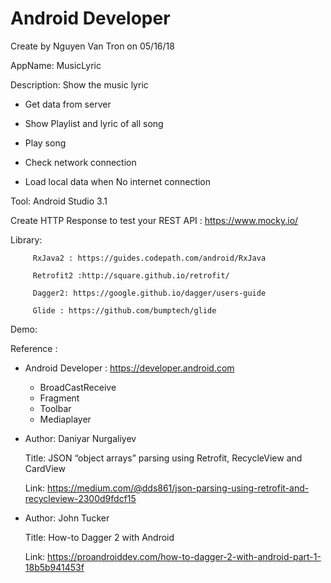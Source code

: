 # Android Developer
Create by Nguyen Van Tron on 05/16/18

AppName: MusicLyric

Description: Show the music lyric
- Get data from server

- Show Playlist and lyric of all song 

- Play song

- Check network connection

- Load local data when No internet connection


Tool: Android Studio 3.1

Create HTTP Response to test your REST API : https://www.mocky.io/ 

Library: 

         RxJava2 : https://guides.codepath.com/android/RxJava

         Retrofit2 :http://square.github.io/retrofit/
         
         Dagger2: https://google.github.io/dagger/users-guide
         
         Glide : https://github.com/bumptech/glide
 
Demo: 

Reference : 

* Android Developer : https://developer.android.com
    + BroadCastReceive
    + Fragment
    + Toolbar
    + Mediaplayer

* Author: Daniyar Nurgaliyev

  Title: JSON “object arrays” parsing using Retrofit, RecycleView and CardView
  
  Link: https://medium.com/@dds861/json-parsing-using-retrofit-and-recycleview-2300d9fdcf15
  
* Author: John Tucker

  Title: How-to Dagger 2 with Android
 
  Link: https://proandroiddev.com/how-to-dagger-2-with-android-part-1-18b5b941453f
